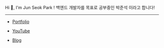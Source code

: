 Hi 👋, I'm Jun Seok Park !
백엔드 개발자를 목표로 공부중인 박준석 이라고 합니다!

---

- [Portfolio](https://iodized-justice-c7c.notion.site/141126f58f834e1ca473589d5f187630)

- [YouTube](https://www.youtube.com/channel/UCWhjbQADMc-jNN-JICJsdNA)

- [Blog](https://jundevlog.tistory.com/)
